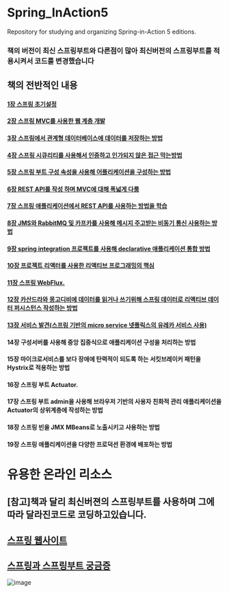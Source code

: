# Spring_InAction5
 Repository for studying and organizing Spring-in-Action 5 editions.

### 책의 버전이 최신 스프링부트와 다른점이 많아 최신버전의 스프링부트를 적용시켜서 코드를 변경했습니다

## 책의 전반적인 내용

#### [1장 스프링 초기설정](https://github.com/saechimdaeki/SpringInAction5/tree/main/chap01)
#### [2장 스프링 MVC를 사용한 웹 계층 개발](https://github.com/saechimdaeki/SpringInAction5/tree/main/chap02)
#### [3장 스프링에서 관계형 데이터베이스에 데이터를 저장하는 방법](https://github.com/saechimdaeki/SpringInAction5/tree/main/chap03)
#### [4장 스프링 시큐리티를 사용해서 인증하고 인가되지 않은 접근 막는방법](https://github.com/saechimdaeki/SpringInAction5/tree/main/chap04)
#### [5장 스프링 부트 구성 속성을 사용해 어플리케이션을 구성하는 방법](https://github.com/saechimdaeki/SpringInAction5/tree/main/chap05)
#### [6장 REST API를 작성 하며 MVC에 대해 폭넓게 다룸](https://github.com/saechimdaeki/SpringInAction5/tree/main/chap06)
#### [7장 스프링 애플리케이션에서 REST API를 사용하는 방법을 학습](https://github.com/saechimdaeki/SpringInAction5/tree/main/chap07)
#### [8장 JMS와 RabbitMQ 및 카프카를 사용해 메시지 주고받는 비동기 통신 사용하는 방법](https://github.com/saechimdaeki/SpringInAction5/tree/main/chap08)
#### [9장 spring integration 프로젝트를 사용해 declarative 애플리케이션 통합 방법](https://github.com/saechimdaeki/SpringInAction5/tree/main/chap9)
#### [10장 프로젝트 리액터를 사용한 리액티브 프로그래밍의 핵심 ](https://github.com/saechimdaeki/SpringInAction5/tree/main/chap10)
#### [11장 스프링 WebFlux.](https://github.com/saechimdaeki/SpringInAction5/tree/main/chap11)
#### [12장 카산드라와 몽고디비에 데이터를 읽거나 쓰기위해 스프링 데이터로 리액티브 데이터 퍼시스턴스 작성하는 방법](https://github.com/saechimdaeki/SpringInAction5/tree/main/chap12)
#### [13장 서비스 발견(스프링 기반의 micro service 넷플릭스의 유레카 서비스 사용)](https://github.com/saechimdaeki/SpringInAction5/tree/main/chap13)
#### 14장 구성서버를 사용해 중앙 집중식으로 애플리케이션 구성을 처리하는 방법
#### 15장 마이크로서비스를 보다 장애에 탄력적이 되도록 하는 서킷브레이커 패턴을 Hystrix로 적용하는 방법
#### 16장 스프링 부트 Actuator.
#### 17장 스프링 부트 admin을 사용해 브라우저 기반의 사용자 친화적 관리 애플리케이션을 Actuator의 상위계층에 작성하는 방법
#### 18장 스프링 빈을 JMX MBeans로 노출시키고 사용하는 방법
#### 19장 스프링 애플리케이션을 다양한 프로덕션 환경에 배포하는 방법


# 유용한 온라인 리소스

## [참고]책과 달리 최신버젼의 스프링부트를 사용하며 그에 따라 달라진코드로 코딩하고있습니다.  

## [스프링 웹사이트](https://spring.io/guides)

## [스프링과 스프링부트 궁금증](https://stackoverflow.com/questions/tagged/spring)

![image](https://user-images.githubusercontent.com/40031858/107114378-a9f2fb00-68a8-11eb-902c-ee6b2768afe3.png)
